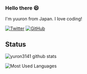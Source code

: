 ### Hello there 😄
I'm yuuron from Japan.
I love coding!

[![Twitter](https://img.shields.io/badge/Twitter-%231DA1F2.svg?logo=Twitter&style=flat&logoColor=white)](https://twitter.com/Bluesky_3141)
[![GitHub](https://img.shields.io/badge/-Github-181717.svg?logo=github&style=flat-square)](https://github.com/yuron3141)

## Status

![yuron3141 github stats](https://github-readme-stats.vercel.app/api?username=yuron3141&show_icons=true&line_height=24)

![Most Used Languages](https://github-readme-stats.vercel.app/api/top-langs/?username=yuron3141)
